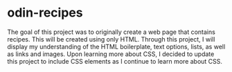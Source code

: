 # odin-recipes
The goal of this project was to originally create a web page that contains recipes. This will be created using only HTML. Through this project, I will display my understanding of the HTML boilerplate, text options, lists, as well as links and images. Upon learning more about CSS, I decided to update this project to include CSS elements as I continue to learn more about CSS.